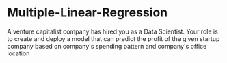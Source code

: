 # Multiple-Linear-Regression
A venture capitalist company has hired you as a Data Scientist. Your role is to create and deploy a model that can predict the profit of the given startup company based on company's spending pattern and company's office location
